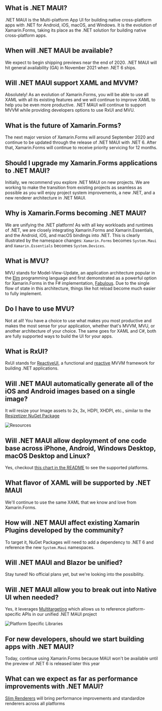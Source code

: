 ## What is .NET MAUI?

.NET MAUI is the Multi-platform App UI for building native cross-platform apps with .NET for Android, iOS, macOS, and Windows. It is the evolution of Xamarin.Forms, taking its place as the .NET solution for building native cross-platform apps.

## When will .NET MAUI be available?

We expect to begin shipping previews near the end of 2020. .NET MAUI will hit general availability (GA) in November 2021 when .NET 6 ships.

## Will .NET MAUI support XAML and MVVM?

Absolutely! As an evolution of Xamarin.Forms, you will be able to use all XAML with all its existing features and we will continue to improve XAML to help you be even more productive. .NET MAUI will continue to support MVVM while providing developers options to use RxUI and MVU.

## What is the future of Xamarin.Forms?

The next major version of Xamarin.Forms will around September 2020 and continue to be updated through the release of .NET MAUI with .NET 6. After that, Xamarin.Forms will continue to receive priority servicing for 12 months.

## Should I upgrade my Xamarin.Forms applications to .NET MAUI?

Initially, we recommend you explore .NET MAUI on new projects. We are working to make the transition from existing projects as seamless as possible as you will enjoy project system improvements, a new .NET, and a new renderer architecture in .NET MAUI.

## Why is Xamarin.Forms becoming .NET MAUI?

We are unifying the .NET platform! As with all key workloads and runtimes of .NET, we are closely integrating Xamarin.Forms and Xamarin.Essentials, and the Android, iOS, and macOS bindings into .NET. This is clearly illustrated by the namespace changes: `Xamarin.Forms` becomes `System.Maui` and `Xamarin.Essentials` becomes `System.Devices`. 

## What is MVU?

MVU stands for Model-View-Update, an application architecture popular in the [Elm](https://elmprogramming.com/model-view-update-part-1.html) programming language and first demonstrated as a powerful option for Xamarin.Forms in the F# implementation, [Fabulous](https://fsprojects.github.io/Fabulous/Fabulous.XamarinForms/). Due to the single flow of state in this architecture, things like hot reload become much easier to fully implement.

## Do I have to use MVU?

Not at all! You have a choice to use what makes you most productive and makes the most sense for your application, whether that's MVVM, MVU, or another architecture of your choice. The same goes for XAML and C#, both are fully supported ways to build the UI for your apps.

## What is RxUI?

RxUI stands for [ReactiveUI](https://reactiveui.net/), a functional and [reactive](https://reactiveui.net/docs/reactive-programming/) MVVM framework for building .NET applications. 
 
## Will .NET MAUI automatically generate all of the iOS and Android images based on a single image?
It will resize your Image assets to 2x, 3x, HDPI, XHDPI, etc., similar to the [Resizetizer NuGet Package](https://redth.codes/resizetizer-nt-shared-images-for-xamarin/)

![Resources](https://codetraveler.io/content/images/2020/05/Resources.png)

##  Will .NET MAUI allow deployment of one code base across iPhone, Android, Windows Desktop, macOS Desktop and Linux?
Yes, checkout [this chart in the README](https://github.com/dotnet/maui#xamarinforms-vs-net-maui) to see the supported platforms.

## What flavor of XAML will be supported by .NET MAUI
We'll continue to use the same XAML that we know and love from Xamarin.Forms.

## How will .NET MAUI affect existing Xamarin Plugins developed by the community?
To target it, NuGet Packages will need to add a dependency to .NET 6 and reference the new `System.Maui` namespaces.

## Will .NET MAUI and Blazor be unified?
Stay tuned! No official plans yet, but we're looking into the possibility.

## Will .NET MAUI allow you to break out into Native UI when needed?
Yes, it leverages [Multitargeting](https://docs.microsoft.com/visualstudio/mac/project-multitargeting?WT.mc_id=maui-github-bramin) which allows us to reference platform-specific APIs in our unified .NET MAUI project

 ![Platform Specific Libraries](https://codetraveler.io/content/images/2020/05/Picture1.png)
 
## For new developers, should we start building apps with .NET MAUI?
Today, continue using Xamarin.Forms because MAUI won't be available until the preview of .NET 6 is released later this year

## What can we expect as far as performance improvements with .NET MAUI?
[Slim Renderers](https://github.com/dotnet/maui/issues/28) will bring performance improvements and standardize renderers across all platforms